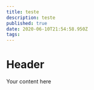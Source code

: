 ```yaml
---
title: teste
description: teste
published: true
date: 2020-06-10T21:54:58.950Z
tags: 
---
```


# Header
Your content here